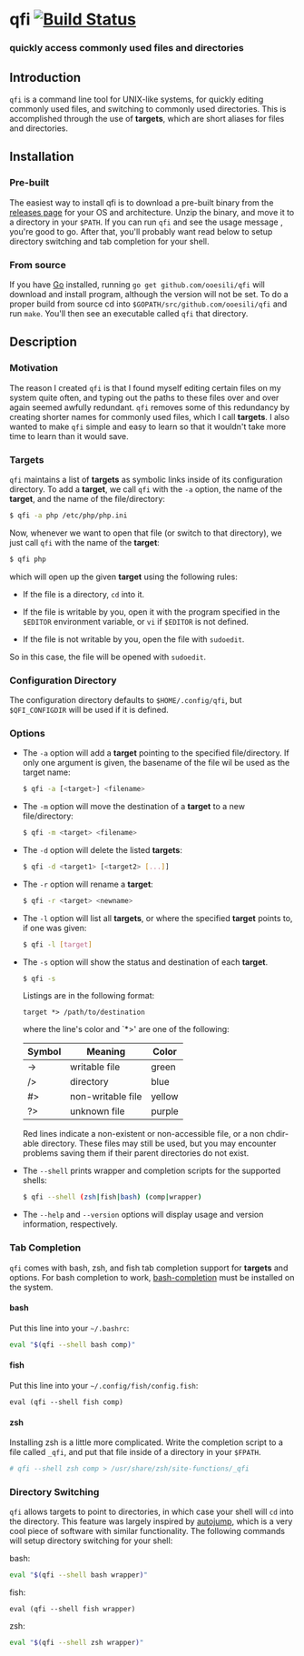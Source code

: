 qfi [![Build Status](https://travis-ci.org/ooesili/qfi.svg?branch=master)](https://travis-ci.org/ooesili/qfi)
====================

### quickly access commonly used files and directories


Introduction
------------

`qfi` is a command line tool for UNIX-like systems, for quickly editing
commonly used files, and switching to commonly used directories.  This is
accomplished through the use of **targets**, which are short aliases for files
and directories.


Installation
------------

### Pre-built
The easiest way to install qfi is to download a pre-built binary from the
[releases page][3] for your OS and architecture.  Unzip the binary, and move it
to a directory in your `$PATH`.  If you can run `qfi` and see the usage message
, you're good to go.  After that, you'll probably want read below to setup
directory switching and tab completion for your shell.

### From source
If you have [Go][4] installed, running `go get github.com/ooesili/qfi` will
download and install program, although the version will not be set.  To do a
proper build from source cd into `$GOPATH/src/github.com/ooesili/qfi` and run
`make`. You'll then see an executable called `qfi` that directory.


Description
-----------

### Motivation
The reason I created `qfi` is that I found myself editing certain files on my
system quite often, and typing out the paths to these files over and over again
seemed awfully redundant.  `qfi` removes some of this redundancy by creating
shorter names for commonly used files, which I call **targets**.  I also wanted
to make `qfi` simple and easy to learn so that it wouldn't take more time to
learn than it would save.


### Targets
`qfi` maintains a list of **targets** as symbolic links inside of its
configuration directory.  To add a **target**, we call `qfi` with the `-a`
option, the name of the **target**, and the name of the file/directory:

```bash
$ qfi -a php /etc/php/php.ini
```

Now, whenever we want to open that file (or switch to that directory), we just
call `qfi` with the name of the **target**:

```bash
$ qfi php
```

which will open up the given **target** using the following rules:

 *  If the file is a directory, `cd` into it.

 *  If the file is writable by you, open it with the program specified in the
    `$EDITOR` environment variable, or `vi` if `$EDITOR` is not defined.

 *  If the file is not writable by you, open the file with `sudoedit`.

So in this case, the file will be opened with `sudoedit`.


### Configuration Directory
The configuration directory defaults to `$HOME/.config/qfi`, but
`$QFI_CONFIGDIR` will be used if it is defined.


### Options
 *  The `-a` option will add a **target** pointing to the specified
    file/directory.  If only one argument is given, the basename of the file
    wil be used as the target name:
    ```bash
    $ qfi -a [<target>] <filename>
    ```

 *  The `-m` option will move the destination of a **target** to a new
    file/directory:
    ```bash
    $ qfi -m <target> <filename>
    ```

 *  The `-d` option will delete the listed **targets**:
    ```bash
    $ qfi -d <target1> [<target2> [...]]
    ```

 *  The `-r` option will rename a **target**:
    ```bash
    $ qfi -r <target> <newname>
    ```

 *  The `-l` option will list all **targets**, or where the specified
    **target** points to, if one was given:
    ```bash
    $ qfi -l [target]
    ```

 *  The `-s` option will show the status and destination of each **target**.
    ```bash
    $ qfi -s
    ```
    Listings are in the following format:
    ```
    target *> /path/to/destination
    ```
    where the line's color and `*>' are one of the following:

    Symbol | Meaning           | Color
    ------ | ----------------- | ------
    ->     | writable file     | green
    />     | directory         | blue
    #>     | non-writable file | yellow
    ?>     | unknown file      | purple

    Red lines indicate a non-existent or non-accessible file, or a non chdir-able
    directory.  These files may still be used, but you may encounter problems
    saving them if their parent directories do not exist.

 *  The `--shell` prints wrapper and completion scripts for the supported
    shells:
    ```bash
    $ qfi --shell (zsh|fish|bash) (comp|wrapper)
    ```

 *  The `--help` and `--version` options will display usage and version
    information, respectively.


### Tab Completion
`qfi` comes with bash, zsh, and fish tab completion support for **targets** and
options.  For bash completion to work, [bash-completion][2] must be installed
on the system.

#### bash
Put this line into your `~/.bashrc`:
```bash
eval "$(qfi --shell bash comp)"
```

#### fish
Put this line into your `~/.config/fish/config.fish`:
```fish
eval (qfi --shell fish comp)
```

#### zsh
Installing zsh is a little more complicated.  Write the completion script to a
file called `_qfi`, and put that file inside of a directory in your `$FPATH`.
```bash
# qfi --shell zsh comp > /usr/share/zsh/site-functions/_qfi
```


### Directory Switching
`qfi` allows targets to point to directories, in which case your shell will
`cd` into the directory.  This feature was largely inspired by [autojump][1],
which is a very cool piece of software with similar functionality. The
following commands will setup directory switching for your shell:

bash:
```bash
eval "$(qfi --shell bash wrapper)"
```

fish:
```fish
eval (qfi --shell fish wrapper)
```

zsh:
```zsh
eval "$(qfi --shell zsh wrapper)"
```


[1]: https://github.com/joelthelion/autojump
[2]: http://bash-completion.alioth.debian.org/
[3]: https://github.com/ooesili/qfi/releases
[4]: https://golang.org
